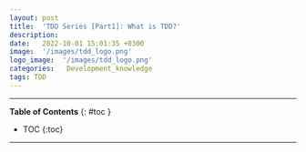 ```yaml
---
layout: post
title:  'TDD Series [Part1]: What is TDD?'
description: 
date:   2022-10-01 15:01:35 +0300
image:  '/images/tdd_logo.png'
logo_image:  '/images/tdd_logo.png'
categories:   Development_knowledge
tags: TDD
---
```

---

**Table of Contents**
{: #toc }
*  TOC
{:toc}

---
